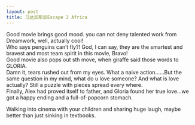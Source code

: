 ```yaml
---
layout: post
title: 马达加斯加Escape 2 Africa
---
```


<p>Good movie brings good mood. you can not deny talented work from Dreamwork, well, actually cool!<br />
Who says penguins can&#8217;t fly?! God, I can say, they are the smartest and bravest and most team spirit in this movie, Bravo!<br />
Good movie also pops out sth move, when giraffe said those words to GLORIA.<br />
Damn it, tears rushed out from my eyes. What a naive action&#8230;&#8230;But the same question in my mind, what do u love someone? And what is love actually? Still a puzzle with pieces spread every where.<br />
Finally, Alex had proved itself to father, and Gloria found her true love&#8230;we got a happy ending and a full-of-popcorn stomach. </p>
<p>Walking into cinema with your children and sharing huge laugh, maybe better than just sinking in textbooks. </p>
